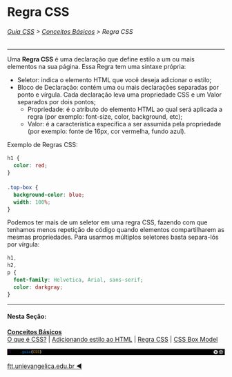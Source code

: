 # Regra CSS
###### [Guia CSS](../README.md) > [Conceitos Básicos](./conceitos-basicos.md) > Regra CSS
---

Uma **Regra CSS** é uma declaração que define estilo a um ou mais elementos na sua página. Essa Regra tem uma sintaxe própria:

<!-- Imagem da Regra-->

- Seletor: indica o elemento HTML que você deseja adicionar o estilo;
- Bloco de Declaração: contém uma ou mais declarações separadas por ponto e vírgula. Cada declaração leva uma propriedade CSS e um Valor separados por dois pontos;
  - Propriedade:  é o atributo do elemento HTML ao qual será aplicada a regra (por exemplo: font-size, color, background, etc);
  - Valor: é a característica específica a ser assumida pela propriedade (por exemplo: fonte de 16px, cor vermelha, fundo azul).

Exemplo de Regras CSS:

```css
h1 {
  color: red;
}

.top-box {
  background-color: blue;
  width: 100%;
}
```

Podemos ter mais de um seletor em uma regra CSS, fazendo com que tenhamos menos repetição de código quando elementos compartilharem as mesmas propriedades. Para usarmos múltiplos seletores basta separa-lós por vírgula:

```css
h1,
h2,
p {
  font-family: Helvetica, Arial, sans-serif;
  color: darkgray;
}
```

---
#### Nesta Seção:
[**Conceitos Básicos**](./conceitos-basicos.md)  
[O que é CSS?](./o-que-e-css.md) | [Adicionando estilo ao HTML](./adicionando-estilo-ao-html.md) | [Regra CSS](./regra-css.md) | [CSS Box Model](./css-box-model.md)

<img src="../assets/guia-css-linha-horizontal.jpg">

[ftt.unievangelica.edu.br :arrow_backward:](http://ftt.unievangelica.edu.br) 